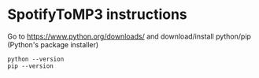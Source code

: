 # SpotifyToMP3 instructions
Go to https://www.python.org/downloads/ and download/install python/pip (Python's package installer)
```
python --version
pip --version
```
